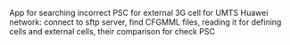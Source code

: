 App for searching incorrect PSC for external 3G cell for UMTS Huawei network:
connect to sftp server, find CFGMML files, reading it for defining cells and external cells, their comparison for check PSC